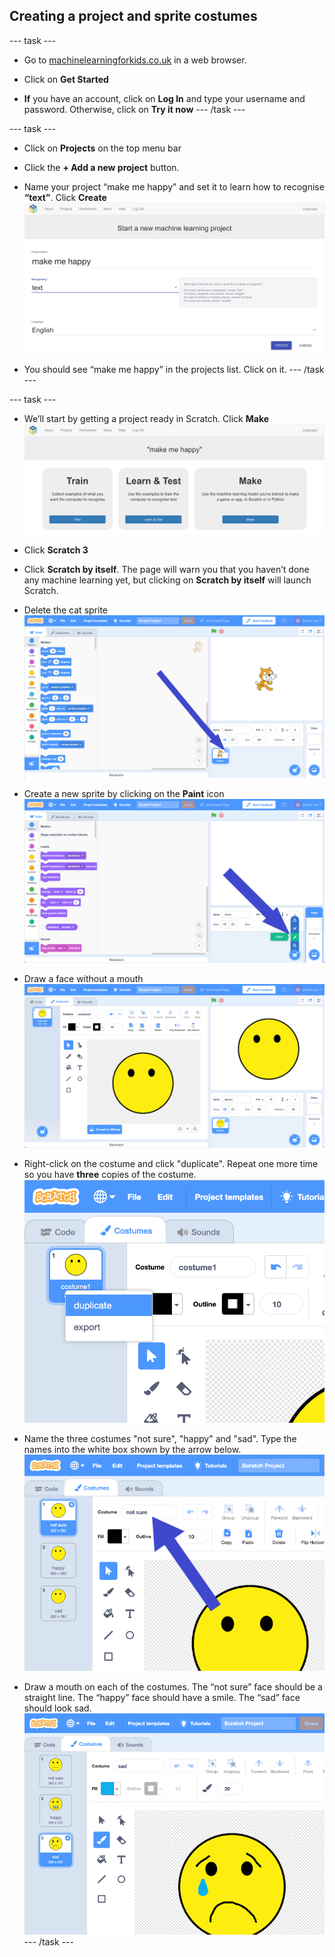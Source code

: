 ## Creating a project and sprite costumes

--- task ---
+ Go to [machinelearningforkids.co.uk](https://machinelearningforkids.co.uk/) in a web browser. 

+ Click on **Get Started**

+ **If** you have an account, click on **Log In** and type your username and password. Otherwise, click on **Try it now**
--- /task ---

--- task ---
+ Click on **Projects** on the top menu bar

+ Click the **+ Add a new project** button.

+ Name your project “make me happy” and set it to learn how to recognise **“text”**.  Click **Create**
![Creating a project](images/create-project.png)

+ You should see “make me happy” in the projects list. Click on it.
--- /task ---

--- task ---
+ We’ll start by getting a project ready in Scratch. Click **Make**
![Project main menu](images/project-make.png)

+ Click **Scratch 3**

+ Click **Scratch by itself**. The page will warn you that you haven’t done any machine learning yet, but clicking on **Scratch by itself** will launch Scratch.

+ Delete the cat sprite
![Deleting default sprite](images/delete-cat-annotated.png)

+ Create a new sprite by clicking on the **Paint** icon
![Paint a new sprite](images/click-paint-annotated.png)

+ Draw a face without a mouth
![Draw a face without a mouth](images/draw-face.png)

+ Right-click on the costume and click "duplicate". Repeat one more time so you have **three** copies of the costume.
![Duplicate a costume](images/duplicate-costume.png)

+ Name the three costumes "not sure", "happy" and "sad". Type the names into the white box shown by the arrow below.
![Rename costumes](images/costume-name-annotated.png)

+ Draw a mouth on each of the costumes. The “not sure” face should be a straight line. The “happy” face should have a smile. The “sad” face should look sad.
![Draw mouths on the costumes](images/draw-mouths.png)
--- /task ---